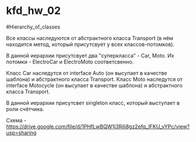 # kfd_hw_02

#Hierarchy_of_classes

Все классы наследуются от абстрактного класса Transport (в нём находится метод, который присутсвует у всех классов-потомков). 

В данной иерархии присутсвует два "суперкласса" - Car, Moto. Их потомки - ElectroCar и ElectroMoto соответсвенно. 

Класс Car наследутся от interface Auto (он высупает в качестве шаблона) и абстрактного класса Transport.
Класс Moto наследутся от interface Motocycle (он высупает в качестве шаблона) и абстрактного класса Transport.

В данной иерархии присутсвет singleton класс, который выступает в роли счётчика. 

Схема - https://drive.google.com/file/d/1PHfLwBQW1j3Rjli8gz2efq_IFKU_vYPc/view?usp=sharing
